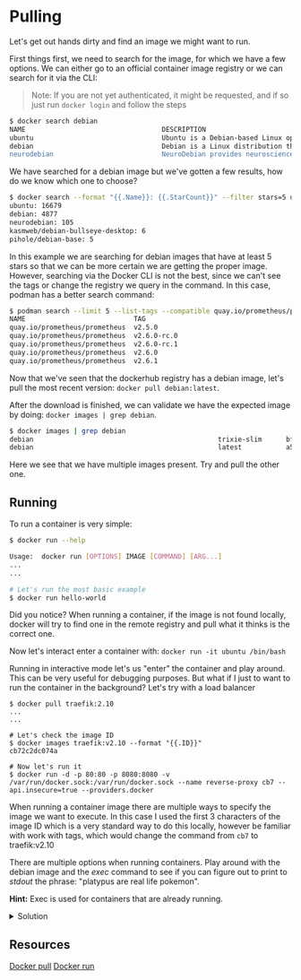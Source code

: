 # Pulling

Let's get out hands dirty and find an image we might want to run.

First things first, we need to search for the image, for which we have a few options. We can either go to an official container image registry or we can search for it via the CLI:

> Note: If you are not yet authenticated, it might be requested, and if so just run `docker login` and follow the steps

```sh
$ docker search debian
NAME                                  DESCRIPTION                                     STARS     OFFICIAL   AUTOMATED
ubuntu                                Ubuntu is a Debian-based Linux operating sys…   16679     [OK]
debian                                Debian is a Linux distribution that's compos…   4877      [OK]
neurodebian                           NeuroDebian provides neuroscience research s…   105       [OK]
```

We have searched for a debian image but we've gotten a few results, how do we know which one to choose?

```sh
$ docker search --format "{{.Name}}: {{.StarCount}}" --filter stars=5 debian
ubuntu: 16679
debian: 4877
neurodebian: 105
kasmweb/debian-bullseye-desktop: 6
pihole/debian-base: 5

```

In this example we are searching for debian images that have at least 5 stars so that we can be more certain we are getting the proper image. However, searching via the Docker CLI is not the best, since we can't see the tags or change the registry we query in the command. In this case, podman has a better search command:

```sh
$ podman search --limit 5 --list-tags --compatible quay.io/prometheus/prometheus
NAME                           TAG
quay.io/prometheus/prometheus  v2.5.0
quay.io/prometheus/prometheus  v2.6.0-rc.0
quay.io/prometheus/prometheus  v2.6.0-rc.1
quay.io/prometheus/prometheus  v2.6.0
quay.io/prometheus/prometheus  v2.6.1

```

Now that we've seen that the dockerhub registry has a debian image, let's pull the most recent version:
`docker pull debian:latest`.

After the download is finished, we can validate we have the expected image by doing:
`docker images | grep debian`.

```sh
$ docker images | grep debian
debian                                              trixie-slim      bfeffe4da138   3 weeks ago    98.1MB
debian                                              latest           a588e7890234   3 weeks ago    139MB
```

Here we see that we have multiple images present. Try and pull the other one.

## Running

To run a container is very simple:
```sh
$ docker run --help

Usage:  docker run [OPTIONS] IMAGE [COMMAND] [ARG...]
...
...

# Let's run the most basic example
$ docker run hello-world
```

Did you notice? When running a container, if the image is not found locally, docker will try to find one in the remote registry and pull what it thinks is the correct one.

Now let's interact enter a container with: `docker run -it ubuntu /bin/bash`

Running in interactive mode let's us "enter" the container and play around. This can be very useful for debugging purposes. But what if I just to want to run the container in the background? Let's try with a load balancer

```
$ docker pull traefik:2.10
...
...

# Let's check the image ID 
$ docker images traefik:v2.10 --format "{{.ID}}"
cb72c2dc074a

# Now let's run it
$ docker run -d -p 80:80 -p 8080:8080 -v /var/run/docker.sock:/var/run/docker.sock --name reverse-proxy cb7 --api.insecure=true --providers.docker
```

When running a container image there are multiple ways to specify the image we want to execute. In this case I used the first 3 characters of the image ID which is a very standard way to do this locally, however be familiar with work with tags, which would change the command from `cb7` to traefik:v2.10

There are multiple options when running containers. Play around with the debian image and the *exec* command to see if you can figure out to print to *stdout* the phrase: "platypus are real life pokemon". 

**Hint:** Exec is used for containers that are already running.

<details>
<summary>Solution</summary> 

```sh
$ docker run --name mycontainer -d -i -t alpine /bin/sh
$ docker exec -it mycontainer echo "platypus are real life pokemon"
```

</details>


## Resources

[Docker pull](https://docs.docker.com/engine/reference/commandline/pull/)
[Docker run](https://docs.docker.com/engine/reference/commandline/run/)